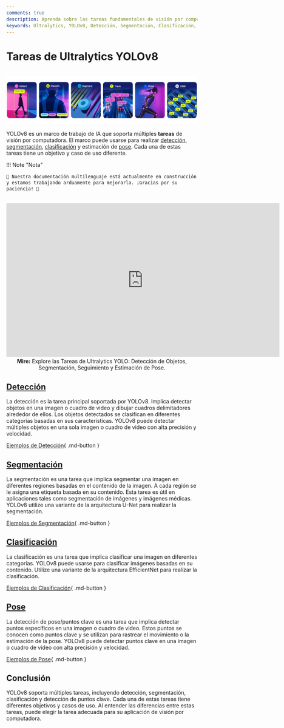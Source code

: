 ```yaml
---
comments: true
description: Aprenda sobre las tareas fundamentales de visión por computadora que YOLOv8 puede realizar, incluyendo detección, segmentación, clasificación y estimación de pose. Comprenda sus usos en sus proyectos de IA.
keywords: Ultralytics, YOLOv8, Detección, Segmentación, Clasificación, Estimación de Pose, Marco de IA, Tareas de Visión por Computadora
---
```


# Tareas de Ultralytics YOLOv8

<br>
<img width="1024" src="https://raw.githubusercontent.com/ultralytics/assets/main/im/banner-tasks.png" alt="Tareas soportadas por Ultralytics YOLO">

YOLOv8 es un marco de trabajo de IA que soporta múltiples **tareas** de visión por computadora. El marco puede usarse para realizar [detección](detect.md), [segmentación](segment.md), [clasificación](classify.md) y estimación de [pose](pose.md). Cada una de estas tareas tiene un objetivo y caso de uso diferente.

!!! Note "Nota"

    🚧 Nuestra documentación multilenguaje está actualmente en construcción y estamos trabajando arduamente para mejorarla. ¡Gracias por su paciencia! 🙏

<p align="center">
  <br>
  <iframe width="720" height="405" src="https://www.youtube.com/embed/NAs-cfq9BDw"
    title="Reproductor de video YouTube" frameborder="0"
    allow="accelerometer; autoplay; clipboard-write; encrypted-media; gyroscope; picture-in-picture; web-share"
    allowfullscreen>
  </iframe>
  <br>
  <strong>Mire:</strong> Explore las Tareas de Ultralytics YOLO: Detección de Objetos, Segmentación, Seguimiento y Estimación de Pose.
</p>

## [Detección](detect.md)

La detección es la tarea principal soportada por YOLOv8. Implica detectar objetos en una imagen o cuadro de video y dibujar cuadros delimitadores alrededor de ellos. Los objetos detectados se clasifican en diferentes categorías basadas en sus características. YOLOv8 puede detectar múltiples objetos en una sola imagen o cuadro de video con alta precisión y velocidad.

[Ejemplos de Detección](detect.md){ .md-button }

## [Segmentación](segment.md)

La segmentación es una tarea que implica segmentar una imagen en diferentes regiones basadas en el contenido de la imagen. A cada región se le asigna una etiqueta basada en su contenido. Esta tarea es útil en aplicaciones tales como segmentación de imágenes y imágenes médicas. YOLOv8 utilize una variante de la arquitectura U-Net para realizar la segmentación.

[Ejemplos de Segmentación](segment.md){ .md-button }

## [Clasificación](classify.md)

La clasificación es una tarea que implica clasificar una imagen en diferentes categorías. YOLOv8 puede usarse para clasificar imágenes basadas en su contenido. Utilize una variante de la arquitectura EfficientNet para realizar la clasificación.

[Ejemplos de Clasificación](classify.md){ .md-button }

## [Pose](pose.md)

La detección de pose/puntos clave es una tarea que implica detectar puntos específicos en una imagen o cuadro de video. Estos puntos se conocen como puntos clave y se utilizan para rastrear el movimiento o la estimación de la pose. YOLOv8 puede detectar puntos clave en una imagen o cuadro de video con alta precisión y velocidad.

[Ejemplos de Pose](pose.md){ .md-button }

## Conclusión

YOLOv8 soporta múltiples tareas, incluyendo detección, segmentación, clasificación y detección de puntos clave. Cada una de estas tareas tiene diferentes objetivos y casos de uso. Al entender las diferencias entre estas tareas, puede elegir la tarea adecuada para su aplicación de visión por computadora.
